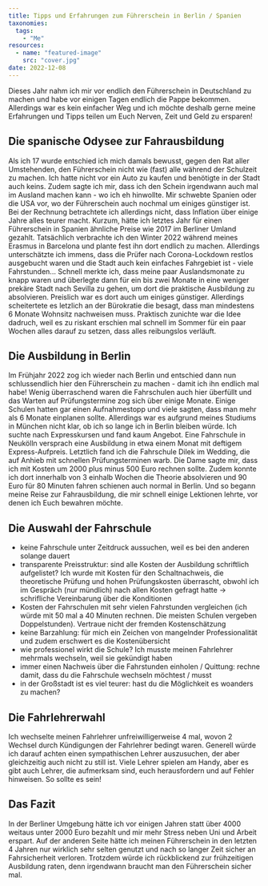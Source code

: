 ```yaml
---
title: Tipps und Erfahrungen zum Führerschein in Berlin / Spanien
taxonomies:
  tags:
    - "Me"
resources:
  - name: "featured-image"
    src: "cover.jpg"
date: 2022-12-08
---
```


Dieses Jahr nahm ich mir vor endlich den Führerschein in Deutschland zu machen und habe vor einigen Tagen endlich die Pappe bekommen. Allerdings war es kein einfacher Weg und ich möchte deshalb gerne meine Erfahrungen und Tipps teilen um Euch Nerven, Zeit und Geld zu ersparen!

## Die spanische Odysee zur Fahrausbildung

Als ich 17 wurde entschied ich mich damals bewusst, gegen den Rat aller Umstehenden, den Führerschein nicht wie (fast) alle während der Schulzeit zu machen.
Ich hatte nicht vor ein Auto zu kaufen und benötigte in der Stadt auch keins. Zudem sagte ich mir, dass ich den Schein irgendwann auch mal im Ausland machen kann - wo ich eh hinwollte. Mir schwebte Spanien oder die USA vor, wo der Führerschein auch nochmal um einiges günstiger ist.
Bei der Rechnung betrachtete ich allerdings nicht, dass Inflation über einige Jahre alles teurer macht. Kurzum, hätte ich letztes Jahr für einen Führerschein in Spanien ähnliche Preise wie 2017 im Berliner Umland gezahlt. Tatsächlich verbrachte ich den Winter 2022 während meines Erasmus in Barcelona und plante fest ihn dort endlich zu machen. Allerdings unterschätzte ich immens, dass die Prüfer nach Corona-Lockdown restlos ausgebucht waren und die Stadt auch kein einfaches Fahrgebiet ist - viele Fahrstunden...
Schnell merkte ich, dass meine paar Auslandsmonate zu knapp waren und überlegte dann für ein bis zwei Monate in eine weniger prekäre Stadt nach Sevilla zu gehen, um dort die praktische Ausbildung zu absolvieren. Preislich war es dort auch um einiges günstiger. Allerdings scheitertete es letzlich an der Bürokratie die besagt, dass man mindestens 6 Monate Wohnsitz nachweisen muss.
Praktisch zunichte war die Idee dadruch, weil es zu riskant erschien mal schnell im Sommer für ein paar Wochen alles darauf zu setzen, dass alles reibungslos verläuft.

## Die Ausbildung in Berlin

Im Frühjahr 2022 zog ich wieder nach Berlin und entschied dann nun schlussendlich hier den Führerschein zu machen - damit ich ihn endlich mal habe!
Wenig überraschend waren die Fahrschulen auch hier überfüllt und das Warten auf Prüfungstermine zog sich über einige Monate. Einige Schulen hatten gar einen Aufnahmestopp und viele sagten, dass man mehr als 6 Monate einplanen sollte.
Allerdings war es aufgrund meines Studiums in München nicht klar, ob ich so lange ich in Berlin bleiben würde.
Ich suchte nach Expresskursen und fand kaum Angebot. Eine Fahrschule in Neukölln versprach eine Ausbildung in etwa einem Monat mit deftigem Express-Aufpreis.
Letztlich fand ich die Fahrschule Dilek im Wedding, die auf Anhieb mit schnellen Prüfungsterminen warb. Die Dame sagte mir, dass ich mit Kosten um 2000 plus minus 500 Euro rechnen sollte. Zudem konnte ich dort innerhalb von 3 einhalb Wochen die Theorie absolvieren und 90 Euro für 80 Minuten fahren schienen auch normal in Berlin.
Und so begann meine Reise zur Fahrausbildung, die mir schnell einige Lektionen lehrte, vor denen ich Euch bewahren möchte.

## Die Auswahl der Fahrschule

- keine Fahrschule unter Zeitdruck aussuchen, weil es bei den anderen solange dauert
- transparente Preisstruktur: sind alle Kosten der Ausbildung schriftlich aufgelistet? Ich wurde mit Kosten für den Schaltnachweis, die theoretische Prüfung und hohen Prüfungskosten überrascht, obwohl ich im Gespräch (nur mündlich) nach allen Kosten gefragt hatte -> schrifliche Vereinbarung über die Konditionen
- Kosten der Fahrschulen mit sehr vielen Fahrstunden vergleichen (ich würde mit 50 mal a 40 Minuten rechnen. Die meisten Schulen vergeben Doppelstunden). Vertraue nicht der fremden Kostenschätzung
- keine Barzahlung: für mich ein Zeichen von mangelnder Professionalität und zudem erschwert es die Kostenübersicht
- wie professionel wirkt die Schule? Ich musste meinen Fahrlehrer mehrmals wechseln, weil sie gekündigt haben
- immer einen Nachweis über die Fahrstunden einholen / Quittung: rechne damit, dass du die Fahrschule wechseln möchtest / musst
- in der Großstadt ist es viel teurer: hast du die Möglichkeit es woanders zu machen?

## Die Fahrlehrerwahl

Ich wechselte meinen Fahrlehrer unfreiwilligerweise 4 mal, wovon 2 Wechsel durch Kündigungen der Fahrlehrer bedingt waren. Generell würde ich darauf achten einen sympathischen Lehrer auszusuchen, der aber gleichzeitig auch nicht zu still ist. Viele Lehrer spielen am Handy, aber es gibt auch Lehrer, die aufmerksam sind, euch herausfordern und auf Fehler hinweisen. So sollte es sein!

## Das Fazit

In der Berliner Umgebung hätte ich vor einigen Jahren statt über 4000 weitaus unter 2000 Euro bezahlt und mir mehr Stress neben Uni und Arbeit erspart. Auf der anderen Seite hätte ich meinen Führerschein in den letzten 4 Jahren nur wirklich sehr selten genutzt und nach so langer Zeit sicher an Fahrsicherheit verloren. Trotzdem würde ich rückblickend zur frühzeitigen Ausbildung raten, denn irgendwann braucht man den Führerschein sicher mal.
